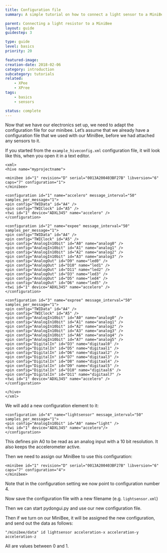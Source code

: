 ```yaml
---
title: Configuration file
summary: A simple tutorial on how to connect a light sensor to a MiniBee and get the data from it into your software.

parent: Connecting a light resistor to a MiniBee
layout: guide
guidestep: 3

type: guide
level: basics
priority: 20

featured-image:
creation-date: 2018-02-06
category: introduction
subcategory: tutorials
related:
    - XPee
    - XPree
tags:
    - basics
    - sensors

status: complete
---
```


Now that we have our electronics set up, we need to adapt the configuration file for our minibee. Let’s assume that we already have a configuration file that we used with our MiniBee, before we had attached any sensors to it.

If you started from the `example_hiveconfig.xml` configuration file, it will look like this, when you open it in a text editor.


    <xml>
    <hive name="myprojectname">

    <minibee id="1" revision="D" serial="0013A200403BF27B" libversion="6" caps="7" configuration="1">
    </minibee>

    <configuration id="1" name="accelero" message_interval="50" samples_per_message="1">
    <pin config="TWIData" id="A4" />
    <pin config="TWIClock" id="A5" />
    <twi id="1" device="ADXL345" name="accelero" />
    </configuration>

    <configuration id="2" name="expee" message_interval="50" samples_per_message="1">
    <pin config="TWIData" id="A4" />
    <pin config="TWIClock" id="A5" />
    <pin config="AnalogIn10bit" id="A0" name="analog0" />
    <pin config="AnalogIn10bit" id="A1" name="analog1" />
    <pin config="AnalogIn10bit" id="A2" name="analog2" />
    <pin config="AnalogIn10bit" id="A3" name="analog3" />
    <pin config="AnalogOut" id="D9" name="led0" />
    <pin config="AnalogOut" id="D10" name="led1" />
    <pin config="AnalogOut" id="D11" name="led2" />
    <pin config="AnalogOut" id="D3" name="led3" />
    <pin config="AnalogOut" id="D5" name="led4" />
    <pin config="AnalogOut" id="D6" name="led5" />
    <twi id="1" device="ADXL345" name="accelero" />
    </configuration>

    <configuration id="3" name="expree" message_interval="50" samples_per_message="1">
    <pin config="TWIData" id="A4" />
    <pin config="TWIClock" id="A5" />
    <pin config="AnalogIn10bit" id="A0" name="analog0" />
    <pin config="AnalogIn10bit" id="A1" name="analog1" />
    <pin config="AnalogIn10bit" id="A2" name="analog2" />
    <pin config="AnalogIn10bit" id="A3" name="analog3" />
    <pin config="AnalogIn10bit" id="A6" name="analog4" />
    <pin config="AnalogIn10bit" id="A7" name="analog5" />
    <pin config="DigitalIn" id="D3" name="digitaal0" />
    <pin config="DigitalIn" id="D5" name="digitaal1" />
    <pin config="DigitalIn" id="D6" name="digitaal2" />
    <pin config="DigitalIn" id="D7" name="digitaal3" />
    <pin config="DigitalIn" id="D8" name="digitaal4" />
    <pin config="DigitalIn" id="D9" name="digitaal5" />
    <pin config="DigitalIn" id="D10" name="digitaal6" />
    <pin config="DigitalIn" id="D11" name="digitaal7" />
    <twi id="1" device="ADXL345" name="accelero" />
    </configuration>

    </hive>
    </xml>

We will add a new configuration element to it:


    <configuration id="4" name="lightsensor" message_interval="50" samples_per_message="1">
    <pin config="AnalogIn10bit" id="A0" name="light" />
    <twi id="1" device="ADXL345" name="accelero"/>
    </configuration>

This defines pin A0 to be read as an analog input with a 10 bit resolution. It also keeps the accelerometer active.

Then we need to assign our MiniBee to use this configuration:


    <minibee id="1" revision="D" serial="0013A200403BF27B" libversion="6" caps="7" configuration="4">
    </minibee>

Note that in the configuration setting we now point to configuration number 4.

Now save the configuration file with a new filename (e.g. `lightsensor.xml`)

Then we can start pydongui.py and use our new configuration file.

Then if we turn on our MiniBee, it will be assigned the new configuration, and send out the data as follows:


    "/minibee/data" id lightsensor acceleration-x acceleration-y acceleration-z

All are values between 0 and 1.
